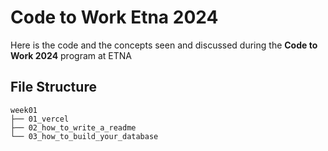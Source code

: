 # Code to Work Etna 2024

Here is the code and  the concepts seen and discussed during the **Code to Work 2024** program at ETNA


## File Structure
```
week01
├── 01_vercel
├── 02_how_to_write_a_readme
└── 03_how_to_build_your_database
```